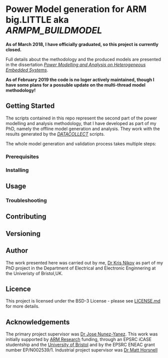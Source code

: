 # Power Model generation for ARM big.LITTLE aka _ARMPM\_BUILDMODEL_

**As of March 2018, I have officially graduated, so this project is currently closed.**

Full details about the methodology and the produced models are presented in the dissertation [_Power Modelling and Analysis on Heterogeneous Embedded Systems_](https://seis.bristol.ac.uk/~eejlny/downloads/kris_thesis.pdf).

**As of February 2019 the code is no loger actively maintained, though I have some plans for a possuble update on the multi-thread model methodology!**

## Getting Started

The scripts contained in this repo represent the second part of the power modelling and analysis methodology, that I have developed as part of my PhD, namely the offline model generation and analysis. They work with the results generated by the [_DATACOLLECT_](https://github.com/kranik/DATACOLLECT) scripts. 

The whole model generation and validation process takes multiple steps:

### Prerequisites

### Installing

## Usage

### Troubleshooting

## Contributing

## Versioning

## Author

The work presented here was carried out by me, [Dr Kris Nikov](kris.nikov@bris.ac.uk) as part of my PhD project in the Department of Electrical and Electronic Enginnering at the Univeristy of Bristol,UK.

## Licence

This project is licensed under the BSD-3 License - please see [LICENSE.md](LICENSE.md) for more details.

## Acknowledgements

The primary project supervisor was [Dr Jose Nunez-Yanez](http://www.bristol.ac.uk/engineering/people/jose-l-nunez-yanez/overview.html). This work was initially supported by [ARM Research](https://www.arm.com/resources/research) funding, through an EPSRC iCASE studentship and the [University of Bristol](http://www.bristol.ac.uk/doctoral-college/) and by the EPSRC ENEAC grant number EP/N002539/1. Industrial project supervisor was [Dr Matt Horsnell](https://uk.linkedin.com/in/matthorsnell)

